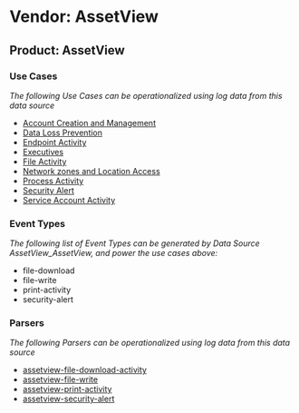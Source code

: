 Vendor: AssetView
=================
Product: AssetView
------------------

### Use Cases

_The following Use Cases can be operationalized using log data from this data source_

* [Account Creation and Management](usecase_account_creation_and_management.md)
* [Data Loss Prevention](usecase_data_loss_prevention.md)
* [Endpoint Activity](usecase_endpoint_activity.md)
* [Executives](usecase_executives.md)
* [File Activity](usecase_file_activity.md)
* [Network zones and Location Access](usecase_network_zones_and_location_access.md)
* [Process Activity](usecase_process_activity.md)
* [Security Alert](usecase_security_alert.md)
* [Service Account Activity](usecase_service_account_activity.md)


### Event Types

_The following list of Event Types can be generated by Data Source AssetView_AssetView, and power the use cases above:_

- file-download
- file-write
- print-activity
- security-alert


### Parsers

_The following Parsers can be operationalized using log data from this data source_

* [assetview-file-download-activity](parserContent_assetview-file-download-activity.md)
* [assetview-file-write](parserContent_assetview-file-write.md)
* [assetview-print-activity](parserContent_assetview-print-activity.md)
* [assetview-security-alert](parserContent_assetview-security-alert.md)
